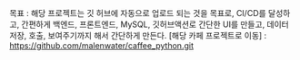 목표 : 해당 프로젝트는 깃 허브에 자동으로 업로드 되는 것을 목표로, CI/CD를 달성하고, 간편하게 백엔드, 프론트엔드, MySQL, 깃허브액션로 간단한 UI를 만들고, 데이터 저장, 호출, 보여주기까지 해서 간단하게 만든다.
[해당 카페 프로젝트로 이동] : https://github.com/malenwater/caffee_python.git
